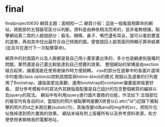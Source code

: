 # final
finalproject0630
網頁主題：面相知一二
網頁介紹：這是一個看面相算命的網站，將臉部的五個器官區分以判斷。資料是由麻依相法而來的，並非毫無根據。點擊網站第二頁的人臉個部分：眉毛、眼睛、鼻子、嘴巴還有耳朵，就可以看到豐富的選單，再由其中找出最符合自己特徵的圖，便會跳回人臉頁面同時顯示算命結果(並且可在進行下一次點擊算命)。

網頁中的封面圖片以及人臉都是我自己用小畫家畫出來的，多少也是顧慮到版權的問題，果然還是自己畫比較能達到自己想要的效果。
整個網站的架構是由section組合起來，讓畫面能在使用者操作時方便跳轉。
css的部分在選單中的各圖片選項中均套用class option以控制其間距與Inline-block的模式
按鈕以及選單的行列套用了Bootstrap，讓版面更加美觀，運用bootstrap的container讓畫面排版更好看。
部分參考模板中的寫法外其餘版面配置是自己設計的包含整個網頁的編排以及jquery的寫法。
網站中有利用jquery進行圖片置換的功能，作法如下:五個部位的器官均有各自的id，當個別的照片被點擊時變數X將會以().attr("id")記錄下被點擊的照片的id之末兩位數(substr(1))，其後改變id為ans的img中的src，把照片位址換掉達到照片置換的效果。
網站末端有附上版權所有以及參考資料來源，和方便使用者聯絡我的電郵地址。
